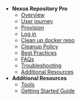 - **Nexus Repository Pro**
  - [Overview](nexus-repository/nexus-repo-overview)
  - [User journey](nexus-repository/nexus-repo-user-journey)
  - [Provision](nexus-repository/nexus-repo-provision)
  - [Log in](nexus-repository/nexus-repo-log-in)
  - [Clean up docker repo](nexus-repository/nexus-repo-clean-up-docker-repo)  
  - [Cleanup Policy](nexus-repository/nexus-repo-clean-up-policy)
  - [Best Practices](nexus-repository/nexus-repo-best-practices)
  - [FAQs](nexus-repository/nexus-repo-faqs) 
  - [Troubleshooting](nexus-repository/nexus-repo-troubleshooting)
  - [Additional Resources](nexus-repository/nexus-repo-additional-resources)
- **Additional Resources**
  - [Tools](https://docs.developer.tech.gov.sg/docs/ship-hats-tools/#/tools-overview)
  - [Getting Started Guide](https://docs.developer.tech.gov.sg/docs/ship-hats-getting-started/#/)

<!--

- **Nexus Repo**
  - [Overview](nexus-repository/nexus-repo-overview)
  - [User journey](nexus-repository/nexus-repo-user-journey)
  - [Roles and permissions](nexus-repository/nexus-repo-roles-and-permissions)
  - [Provision](nexus-repository/nexus-repo-provision)
  - [Log in](nexus-repository/nexus-repo-log-in)
  - [Clean up docker repo](nexus-repository/nexus-repo-clean-up-docker-repo)  
  - [Cleanup Policy](nexus-repository/nexus-repo-clean-up-policy)
  - [Remove](nexus-repository/nexus-repo-remove)
  - [Best Practices](nexus-repository/nexus-repo-best-practices)
  - [FAQs](nexus-repository/nexus-repo-faqs) 
  - [Troubleshooting](nexus-repository/nexus-repo-troubleshooting)
  - [Additional Resources](nexus-repository/nexus-repo-additional-resources)
- **Additional Resources**
  - [Tools](https://docs.developer.tech.gov.sg/docs/ship-hats-tools/#/tools-overview)
  - [Getting Started Guide](https://docs.developer.tech.gov.sg/docs/ship-hats-getting-started/#/)
  - [Portal](https://docs.developer.tech.gov.sg/docs/ship-hats-portal/#/ship-hats-portal-overview)

-->